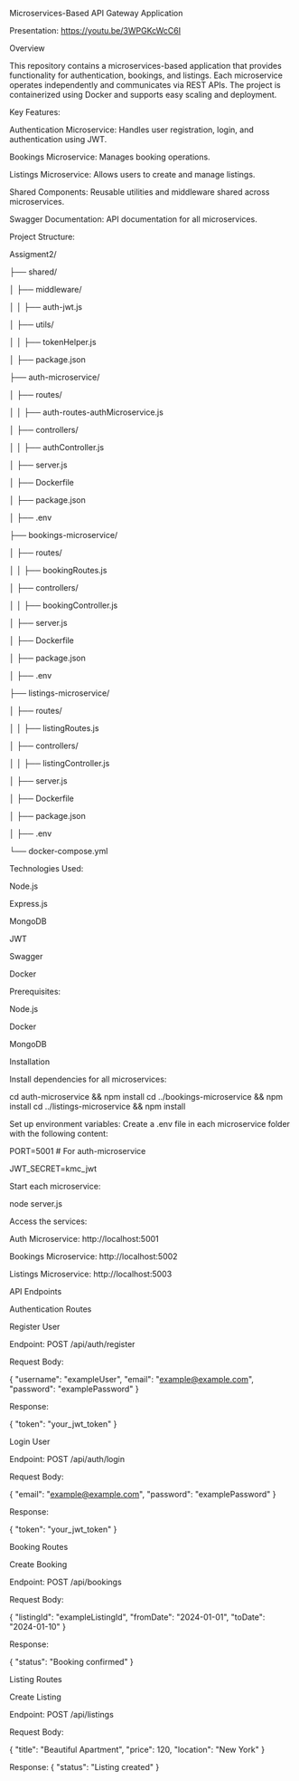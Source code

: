 Microservices-Based  API Gateway Application

Presentation: https://youtu.be/3WPGKcWcC6I


Overview

This repository contains a microservices-based application that provides functionality for authentication, bookings, and listings. Each microservice operates independently and communicates via REST APIs. The project is containerized using Docker and supports easy scaling and deployment.

Key Features:

Authentication Microservice: Handles user registration, login, and authentication using JWT.

Bookings Microservice: Manages booking operations.

Listings Microservice: Allows users to create and manage listings.

Shared Components: Reusable utilities and middleware shared across microservices.

Swagger Documentation: API documentation for all microservices.


Project Structure:

Assigment2/

├── shared/

│   ├── middleware/

│   │   ├── auth-jwt.js

│   ├── utils/

│   │   ├── tokenHelper.js

│   ├── package.json

├── auth-microservice/

│   ├── routes/

│   │   ├── auth-routes-authMicroservice.js

│   ├── controllers/

│   │   ├── authController.js

│   ├── server.js

│   ├── Dockerfile

│   ├── package.json

│   ├── .env

├── bookings-microservice/

│   ├── routes/

│   │   ├── bookingRoutes.js

│   ├── controllers/

│   │   ├── bookingController.js

│   ├── server.js

│   ├── Dockerfile

│   ├── package.json

│   ├── .env

├── listings-microservice/

│   ├── routes/

│   │   ├── listingRoutes.js

│   ├── controllers/

│   │   ├── listingController.js

│   ├── server.js

│   ├── Dockerfile

│   ├── package.json

│   ├── .env

└── docker-compose.yml



Technologies Used:

Node.js

Express.js

MongoDB

JWT

Swagger 

Docker




Prerequisites:

Node.js 

Docker

MongoDB 

Installation

Install dependencies for all microservices:

cd auth-microservice && npm install
cd ../bookings-microservice && npm install
cd ../listings-microservice && npm install


Set up environment variables:
Create a .env file in each microservice folder with the following content:

PORT=5001  # For auth-microservice 

JWT_SECRET=kmc_jwt

Start each microservice:

node server.js

Access the services:

Auth Microservice: http://localhost:5001

Bookings Microservice: http://localhost:5002

Listings Microservice: http://localhost:5003


API Endpoints

Authentication Routes

Register User

Endpoint: POST /api/auth/register

Request Body:

{
  "username": "exampleUser",
  "email": "example@example.com",
  "password": "examplePassword"
}

Response:

{
  "token": "your_jwt_token"
}

Login User

Endpoint: POST /api/auth/login

Request Body:

{
  "email": "example@example.com",
  "password": "examplePassword"
}

Response:

{
  "token": "your_jwt_token"
}

Booking Routes

Create Booking

Endpoint: POST /api/bookings

Request Body:

{
  "listingId": "exampleListingId",
  "fromDate": "2024-01-01",
  "toDate": "2024-01-10"
}

Response:

{
  "status": "Booking confirmed"
}

Listing Routes

Create Listing

Endpoint: POST /api/listings

Request Body:

{
  "title": "Beautiful Apartment",
  "price": 120,
  "location": "New York"
}

Response:
{
  "status": "Listing created"
}
